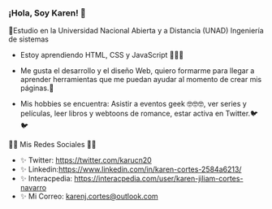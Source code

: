 ### ¡Hola, Soy Karen! 👋


💖Estudio en la Universidad Nacional Abierta y a Distancia (UNAD) Ingeniería de sistemas



* Estoy aprendiendo HTML, CSS y JavaScript 💖💖💖

* Me gusta el desarrollo y el diseño Web, quiero formarme para llegar a aprender herramientas que me puedan ayudar al momento de crear mis páginas.🙈

* Mis hobbies se encuentra: Asistir a eventos geek 🤓🤓🤓, ver series y películas, leer libros y webtoons de romance, estar activa en Twitter.🐦🐦

💚💚 Mis Redes Sociales 💚💚
* ✨ Twitter: https://twitter.com/karucn20
* ✨ Linkedin:https://www.linkedin.com/in/karen-cortes-2584a6213/
* ✨ Interacpedia: https://interacpedia.com/user/karen-jiliam-cortes-navarro
* ✨ Mi Correo: karenj.cortes@outlook.com





